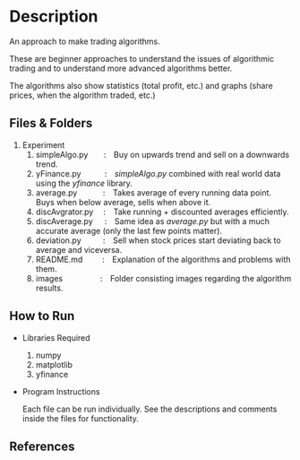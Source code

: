 # Description

An approach to make trading algorithms. 

These are beginner approaches to understand the issues of algorithmic trading and to understand more advanced algorithms better.  

The algorithms also show statistics (total profit, etc.) and graphs (share prices, when the algorithm traded, etc.)

## Files & Folders

1. Experiment  
   1. simpleAlgo.py&emsp;&emsp;:&emsp;Buy on upwards trend and sell on a downwards trend.  
   2. yFinance.py&emsp;&emsp;&emsp;:&emsp;*simpleAlgo.py* combined with real world data using the *yfinance* library.
   3. average.py&emsp;&emsp;&emsp;&nbsp;:&emsp;Takes average of every running data point. Buys when below average, sells when above it.
   3. discAvgrator.py&emsp;&nbsp;:&emsp;Take running + discounted averages efficiently.
   4. discAverage.py&emsp;&ensp;:&emsp;Same idea as *average.py* but with a much accurate average (only the last few points matter).
   4. deviation.py&emsp;&ensp;&emsp;&nbsp;:&emsp;Sell when stock prices start deviating back to average and viceversa.
   5. README.md&emsp;&emsp;&ensp;:&emsp;Explanation of the algorithms and problems with them.
   6. images&emsp;&emsp;&emsp;&emsp;&ensp;&nbsp;:&emsp;Folder consisting images regarding the algorithm results.

## How to Run

* Libraries Required

   1. numpy  
   2. matplotlib
   3. yfinance
   
* Program Instructions

   Each file can be run individually. See the descriptions and comments inside the files for functionality.

## References
